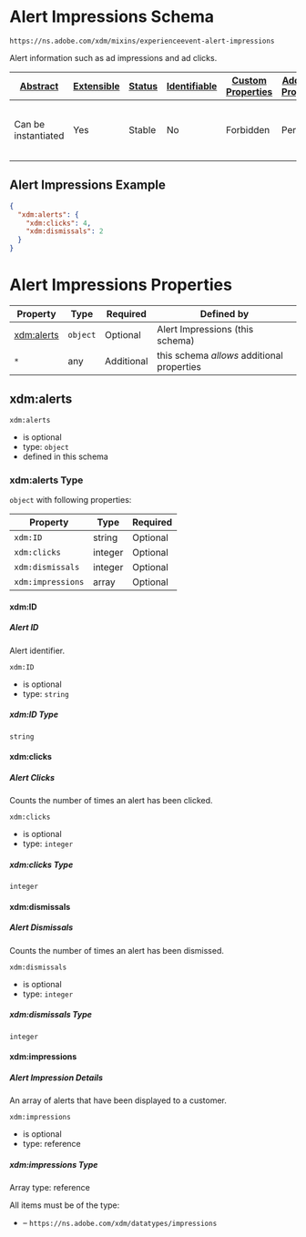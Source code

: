
# Alert Impressions Schema

```
https://ns.adobe.com/xdm/mixins/experienceevent-alert-impressions
```

Alert information such as ad impressions and ad clicks. 

| [Abstract](../../../../abstract.md) | [Extensible](../../../../extensions.md) | [Status](../../../../status.md) | [Identifiable](../../../../id.md) | [Custom Properties](../../../../extensions.md) | [Additional Properties](../../../../extensions.md) | Defined In |
|-------------------------------------|-----------------------------------------|---------------------------------|-----------------------------------|------------------------------------------------|----------------------------------------------------|------------|
| Can be instantiated | Yes | Stable | No | Forbidden | Permitted | [mixins/experience-event/industry-verticals/experienceevent-alert-impressions.schema.json](mixins/experience-event/industry-verticals/experienceevent-alert-impressions.schema.json) |

## Alert Impressions Example
```json
{
  "xdm:alerts": {
    "xdm:clicks": 4,
    "xdm:dismissals": 2
  }
}
```

# Alert Impressions Properties

| Property | Type | Required | Defined by |
|----------|------|----------|------------|
| [xdm:alerts](#xdmalerts) | `object` | Optional | Alert Impressions (this schema) |
| `*` | any | Additional | this schema *allows* additional properties |

## xdm:alerts


`xdm:alerts`
* is optional
* type: `object`
* defined in this schema

### xdm:alerts Type


`object` with following properties:


| Property | Type | Required |
|----------|------|----------|
| `xdm:ID`| string | Optional |
| `xdm:clicks`| integer | Optional |
| `xdm:dismissals`| integer | Optional |
| `xdm:impressions`| array | Optional |



#### xdm:ID
##### Alert ID

Alert identifier.

`xdm:ID`
* is optional
* type: `string`

##### xdm:ID Type


`string`








#### xdm:clicks
##### Alert Clicks

Counts the number of times an alert has been clicked.

`xdm:clicks`
* is optional
* type: `integer`

##### xdm:clicks Type


`integer`








#### xdm:dismissals
##### Alert Dismissals

Counts the number of times an alert has been dismissed.

`xdm:dismissals`
* is optional
* type: `integer`

##### xdm:dismissals Type


`integer`








#### xdm:impressions
##### Alert Impression Details

An array of alerts that have been displayed to a customer.

`xdm:impressions`
* is optional
* type: reference


##### xdm:impressions Type


Array type: reference

All items must be of the type:
* []() – `https://ns.adobe.com/xdm/datatypes/impressions`













